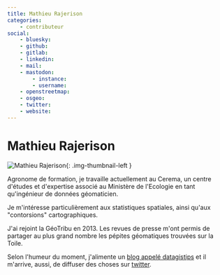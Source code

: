 ```yaml
---
title: Mathieu Rajerison
categories:
    - contributeur
social:
    - bluesky:
    - github:
    - gitlab:
    - linkedin:
    - mail:
    - mastodon:
        - instance:
        - username:
    - openstreetmap:
    - osgeo:
    - twitter:
    - website:
---
```


# Mathieu Rajerison

<!-- --8<-- [start:author-sign-block] -->

![Mathieu Rajerison](https://cdn.geotribu.fr/img/internal/contributeurs/mraj.jpg "portrait de Mathieu Rajerison"){: .img-thumbnail-left }

Agronome de formation, je travaille actuellement au Cerema, un centre d'études et d'expertise associé au Ministère de l'Ecologie en tant qu'ingénieur de données géomaticien.

Je m'intéresse particulièrement aux statistiques spatiales, ainsi qu'aux "contorsions" cartographiques.

J'ai rejoint la GéoTribu en 2013. Les revues de presse m'ont permis de partager au plus grand nombre les pépites géomatiques trouvées sur la Toile.

Selon l'humeur du moment, j'alimente un [blog appelé datagistips](https://datagistips.hypotheses.org/) et il m'arrive, aussi, de diffuser des choses sur [twitter](https://twitter.com/datagistips).

<!-- --8<-- [end:author-sign-block] -->
